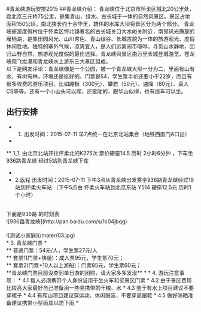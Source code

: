 #青龙峡游玩安排2015
##青龙峡介绍：
青龙峡位于北京市怀柔区城北20公里处，距北京三元桥75公里，是集青山、绿水、古长城于一体的自然风景区。景区占地面积150公顷，南北狭长约十余华里，雄伟的水库大坝将景区分为两个部分。
青龙峡旅游度假村位于怀柔区怀北镇著名的古长城关口大水峪关附近，南邻风光旖旎的雁栖湖，是集田园风光、山川秀色、青山绿谷、长城古貌为一体的旅游观光、度假休闲胜地。独特的塞外气候，凉爽宜人，是人们远离闹市喧哗，寻觅山水静地，回归山野自然，旅游观光度假的最佳选择。青龙峡风景区由万里长城登城游览、苍龙峡观飞龙瀑和青龙峡水上游乐三大景区组成。<br/>
以下是网友评论：青龙峡像是一个公园，被一个青龙峡大坝一分为二，里面有山有水，有树有林，环境还是挺好的。门票是54，学生票半价还要小于22岁，而且有很多收费的游乐项目，比如蹦极（300元）、攀岩（50元）、速降（80元）、真人CS等等。还有一个小山头可以爬，还蛮陡的，跟华山似得，也有缆车可以坐。<br/>
## 出行安排
* 1. 出发时间：2015-07-11 早7点统一在北京北站集合（地铁西直门A口出）
* <br/>
** 1_1. 由北京北站开往怀柔北的K275次 票价硬座14.5 历时 2小时6分钟 ，下车坐936路青龙峡 经过5站到青龙峡下车
* <br/>
* 2.返程 出发时间：2015-07-11 下午3点从青龙峡出发乘坐936路青龙峡经过19站到怀柔火车站 （下午5点由 怀柔火车站到北京东站 Y514 硬座12.5元 历时1个小时）
<br/>
 下面是936路 的时刻表<br/>
![936路青龙峡](http://pan.baidu.com/s/1c04jbqg)<br/>
<br/>
![测试小家庭](/mater/03.jpg)
<br/>
* 3. 青龙峡门票 
* <br/>
** 普通门票：54元/人，学生票27元/人 
<br/>
** 套票1(门票+快艇)：成人票95元，学生票70元；
<br/>
** 套票2(门票+10人以上游船)：门票85元，学生票60元；
<br/>
**青龙峡门票目前没查到单日游的团购，请大家多多发现**
*
* 4. 游玩注意事项：
* 4.1 每人必须携带个人身份证用于坐火车和买景区门票
* 4.2 由于景区费用比较高大家最好自己准备用一些易携带的干粮、水
* 4.3 鉴于有水上项目建议不要穿裙子
* 4.4 有爬山项目建议穿运动、休闲服装，不要穿高跟鞋
* 4.5 做好防晒准备建议携带小型雨具以防下雨
* 

